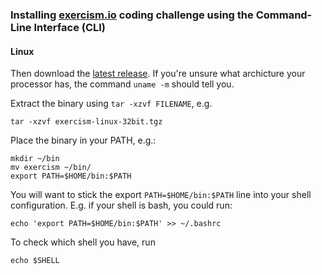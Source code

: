 ### Installing [exercism.io](http://exercism.io/) coding challenge using the Command-Line Interface (CLI)

#### Linux
Then download the [latest release](https://github.com/exercism/cli/releases/tag/v2.2.3). If you're unsure what archicture your processor has, the command ``uname -m`` should tell you.

Extract the binary using ``tar -xzvf FILENAME``, e.g.

    tar -xzvf exercism-linux-32bit.tgz

Place the binary in your PATH, e.g.:

    mkdir ~/bin
    mv exercism ~/bin/
    export PATH=$HOME/bin:$PATH

You will want to stick the export ``PATH=$HOME/bin:$PATH`` line into your shell configuration. E.g. if your shell is bash, you could run:

    echo 'export PATH=$HOME/bin:$PATH' >> ~/.bashrc

To check which shell you have, run

    echo $SHELL